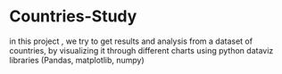 # Countries-Study

in this project , we try to get results and analysis from a dataset of countries, by visualizing it through different charts using python dataviz 
libraries (Pandas, matplotlib, numpy)
